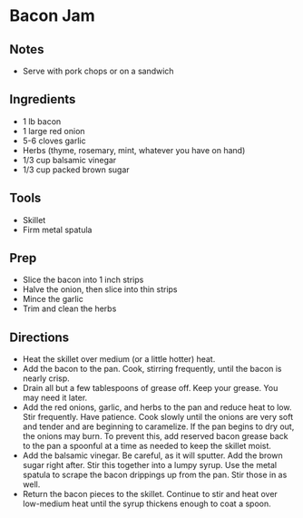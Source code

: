 # Bacon Jam

## Notes
- Serve with pork chops or on a sandwich

## Ingredients
- 1 lb bacon
- 1 large red onion
- 5-6 cloves garlic
- Herbs (thyme, rosemary, mint, whatever you have on hand)
- 1/3 cup balsamic vinegar
- 1/3 cup packed brown sugar

## Tools
- Skillet
- Firm metal spatula

## Prep
- Slice the bacon into 1 inch strips
- Halve the onion, then slice into thin strips
- Mince the garlic
- Trim and clean the herbs

## Directions
- Heat the skillet over medium (or a little hotter) heat.
- Add the bacon to the pan. Cook, stirring frequently, until the bacon is nearly crisp.
- Drain all but a few tablespoons of grease off. Keep your grease. You may need it later.
- Add the red onions, garlic, and herbs to the pan and reduce heat to low. Stir frequently. Have patience. Cook slowly until the onions are very soft and tender and are beginning to caramelize. If the pan begins to dry out, the onions may burn. To prevent this, add reserved bacon grease back to the pan a spoonful at a time as needed to keep the skillet moist.
- Add the balsamic vinegar. Be careful, as it will sputter. Add the brown sugar right after. Stir this together into a lumpy syrup. Use the metal spatula to scrape the bacon drippings up from the pan. Stir those in as well.
- Return the bacon pieces to the skillet. Continue to stir and heat over low-medium heat until the syrup thickens enough to coat a spoon.
